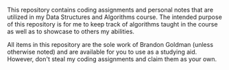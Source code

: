 This repository contains coding assignments and personal notes that are utilized in my Data Structures and Algorithms course. The intended purpose of this repository is for me to keep track of algorithms taught in the course as well as to showcase to others my abilities.

All items in this repository are the sole work of Brandon Goldman (unless otherwise noted) and are available for you to use as a studying aid. However, don't steal my coding assignments and claim them as your own.
